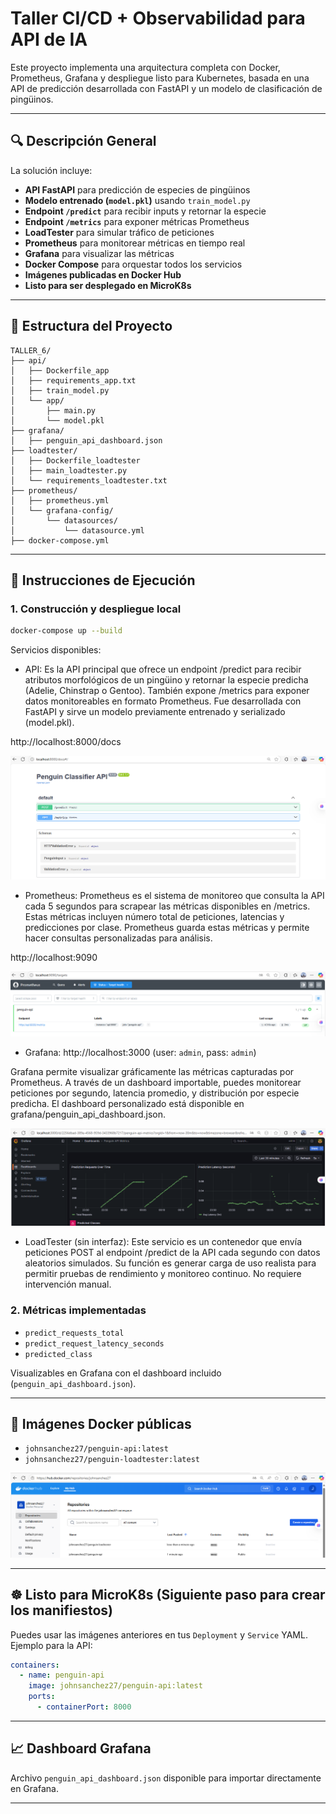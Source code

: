 # Taller CI/CD + Observabilidad para API de IA

Este proyecto implementa una arquitectura completa con Docker, Prometheus, Grafana y despliegue listo para Kubernetes, basada en una API de predicción desarrollada con FastAPI y un modelo de clasificación de pingüinos.

---

## 🔍 Descripción General

La solución incluye:

- **API FastAPI** para predicción de especies de pingüinos
- **Modelo entrenado (`model.pkl`)** usando `train_model.py`
- **Endpoint `/predict`** para recibir inputs y retornar la especie
- **Endpoint `/metrics`** para exponer métricas Prometheus
- **LoadTester** para simular tráfico de peticiones
- **Prometheus** para monitorear métricas en tiempo real
- **Grafana** para visualizar las métricas
- **Docker Compose** para orquestar todos los servicios
- **Imágenes publicadas en Docker Hub**
- **Listo para ser desplegado en MicroK8s**

---

## 📁 Estructura del Proyecto

```
TALLER_6/
├── api/
│   ├── Dockerfile_app
│   ├── requirements_app.txt
│   ├── train_model.py
│   └── app/
│       ├── main.py
│       └── model.pkl
├── grafana/
│   ├── penguin_api_dashboard.json
├── loadtester/
│   ├── Dockerfile_loadtester
│   ├── main_loadtester.py
│   └── requirements_loadtester.txt
├── prometheus/
│   ├── prometheus.yml
│   └── grafana-config/
│       └── datasources/
│           └── datasource.yml
├── docker-compose.yml
```

---

## 🚀 Instrucciones de Ejecución

### 1. Construcción y despliegue local

```bash
docker-compose up --build
```

Servicios disponibles:
- API: Es la API principal que ofrece un endpoint /predict para recibir atributos morfológicos de un pingüino y retornar la especie predicha (Adelie, Chinstrap o Gentoo). También expone /metrics para exponer datos monitoreables en formato Prometheus. Fue desarrollada con FastAPI y sirve un modelo previamente entrenado y serializado (model.pkl).

 http://localhost:8000/docs

![FastApi](imagenes/FastApi.png)

- Prometheus: Prometheus es el sistema de monitoreo que consulta la API cada 5 segundos para scrapear las métricas disponibles en /metrics. Estas métricas incluyen número total de peticiones, latencias y predicciones por clase. Prometheus guarda estas métricas y permite hacer consultas personalizadas para análisis.

http://localhost:9090

![prometheus](imagenes/prometheus.png)

- Grafana: http://localhost:3000 (user: `admin`, pass: `admin`)

Grafana permite visualizar gráficamente las métricas capturadas por Prometheus. A través de un dashboard importable, puedes monitorear peticiones por segundo, latencia promedio, y distribución por especie predicha. El dashboard personalizado está disponible en grafana/penguin_api_dashboard.json.

![grafana](imagenes/grafana.png)

-  LoadTester (sin interfaz):
Este servicio es un contenedor que envía peticiones POST al endpoint /predict de la API cada segundo con datos aleatorios simulados. Su función es generar carga de uso realista para permitir pruebas de rendimiento y monitoreo continuo. No requiere intervención manual.

### 2. Métricas implementadas

- `predict_requests_total`
- `predict_request_latency_seconds`
- `predicted_class`

Visualizables en Grafana con el dashboard incluido (`penguin_api_dashboard.json`).

---

## 🐳 Imágenes Docker públicas

- `johnsanchez27/penguin-api:latest`
- `johnsanchez27/penguin-loadtester:latest`

![Captura de Docker Hub](imagenes/dockerhub.png)

---

## ☸️ Listo para MicroK8s (Siguiente paso para crear los manifiestos)

Puedes usar las imágenes anteriores en tus `Deployment` y `Service` YAML. Ejemplo para la API:

```yaml
containers:
  - name: penguin-api
    image: johnsanchez27/penguin-api:latest
    ports:
      - containerPort: 8000
```

---

## 📈 Dashboard Grafana

Archivo `penguin_api_dashboard.json` disponible para importar directamente en Grafana.

---
